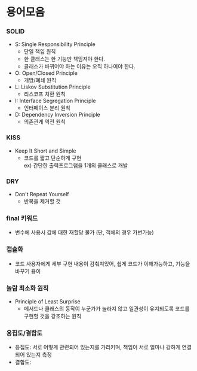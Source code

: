 # 용어모음

### SOLID
- S: Single Responsibility Principle
  + 단일 책임 원칙
  + 한 클래스는 한 기능만 책임져야 한다.
  + 클래스가 바뀌어야 하는 이유는 오직 하나여야 한다.
- O: Open/Closed Principle
  + 개방/폐쇄 원칙
- L: Liskov Substitution Principle
  + 리스코프 치환 원칙
- I: Interface Segregation Principle
  + 인터페이스 분리 원칙
- D: Dependency Inversion Principle
  + 의존관계 역전 원칙

### KISS
- Keep It Short and Simple
  + 코드를 짧고 단순하게 구현<br/>
    ex) 간단한 출력프로그램을 1개의 클래스로 개발 

### DRY
- Don't Repeat Yourself
  + 반복을 제거할 것
    
### final 키워드
- 변수에 사용시 값에 대한 재할당 불가 (단, 객체의 경우 가변가능)

### 캡슐화
- 코드 사용자에게 세부 구현 내용이 감춰져있어, 쉽게 코드가 이해가능하고, 기능을 바꾸기 용이



### 놀람 최소화 원칙
- Principle of Least Surprise
  + 메서드나 클래스의 동작이 누군가가 놀라지 않고 일관성이 유지되도록 코드를 구현할 것을 강조하는 원칙

### 응집도/결합도
- 응집도: 서로 어떻게 관련되어 있는지를 가리키며, 책임이 서로 얼마나 강하게 연결되어 있는지 측정
- 결합도: 